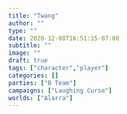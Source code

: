 ```yaml
---
title: "Twang"
author: ""
type: ""
date: 2020-12-08T16:51:15-07:00
subtitle: ""
image: ""
draft: true
tags: ["character","player"]
categories: []
parties: ["B Team"]
campaigns: ["Laughing Curse"]
worlds: ["Alarra"]
---
```

